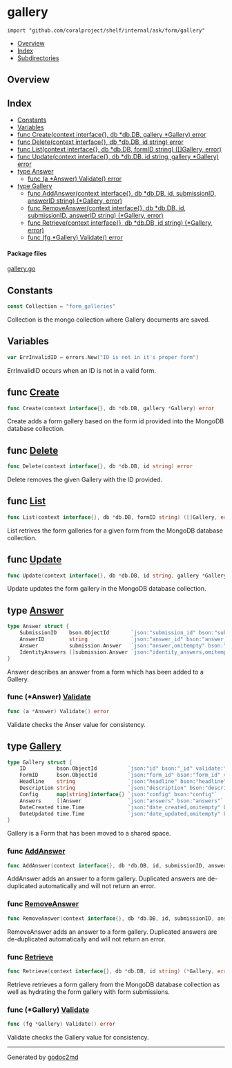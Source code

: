 

# gallery
`import "github.com/coralproject/shelf/internal/ask/form/gallery"`

* [Overview](#pkg-overview)
* [Index](#pkg-index)
* [Subdirectories](#pkg-subdirectories)

## <a name="pkg-overview">Overview</a>



## <a name="pkg-index">Index</a>
* [Constants](#pkg-constants)
* [Variables](#pkg-variables)
* [func Create(context interface{}, db *db.DB, gallery *Gallery) error](#Create)
* [func Delete(context interface{}, db *db.DB, id string) error](#Delete)
* [func List(context interface{}, db *db.DB, formID string) ([]Gallery, error)](#List)
* [func Update(context interface{}, db *db.DB, id string, gallery *Gallery) error](#Update)
* [type Answer](#Answer)
  * [func (a *Answer) Validate() error](#Answer.Validate)
* [type Gallery](#Gallery)
  * [func AddAnswer(context interface{}, db *db.DB, id, submissionID, answerID string) (*Gallery, error)](#AddAnswer)
  * [func RemoveAnswer(context interface{}, db *db.DB, id, submissionID, answerID string) (*Gallery, error)](#RemoveAnswer)
  * [func Retrieve(context interface{}, db *db.DB, id string) (*Gallery, error)](#Retrieve)
  * [func (fg *Gallery) Validate() error](#Gallery.Validate)


#### <a name="pkg-files">Package files</a>
[gallery.go](/src/github.com/coralproject/shelf/internal/ask/form/gallery/gallery.go) 


## <a name="pkg-constants">Constants</a>
``` go
const Collection = "form_galleries"
```
Collection is the mongo collection where Gallery documents are
saved.


## <a name="pkg-variables">Variables</a>
``` go
var ErrInvalidID = errors.New("ID is not in it's proper form")
```
ErrInvalidID occurs when an ID is not in a valid form.



## <a name="Create">func</a> [Create](/src/target/gallery.go?s=2584:2651#L67)
``` go
func Create(context interface{}, db *db.DB, gallery *Gallery) error
```
Create adds a form gallery based on the form id provided into the
MongoDB database collection.



## <a name="Delete">func</a> [Delete](/src/target/gallery.go?s=12367:12427#L397)
``` go
func Delete(context interface{}, db *db.DB, id string) error
```
Delete removes the given Gallery with the ID provided.



## <a name="List">func</a> [List](/src/target/gallery.go?s=10582:10657#L330)
``` go
func List(context interface{}, db *db.DB, formID string) ([]Gallery, error)
```
List retrives the form galleries for a given form from the MongoDB database
collection.



## <a name="Update">func</a> [Update](/src/target/gallery.go?s=11498:11576#L365)
``` go
func Update(context interface{}, db *db.DB, id string, gallery *Gallery) error
```
Update updates the form gallery in the MongoDB database
collection.




## <a name="Answer">type</a> [Answer](/src/target/gallery.go?s=1037:1420#L28)
``` go
type Answer struct {
    SubmissionID    bson.ObjectId       `json:"submission_id" bson:"submission_id" validate:"required"`
    AnswerID        string              `json:"answer_id" bson:"answer_id" validate:"required"`
    Answer          submission.Answer   `json:"answer,omitempty" bson:"-" validate:"-"`
    IdentityAnswers []submission.Answer `json:"identity_answers,omitempty" bson:"-"`
}
```
Answer describes an answer from a form which has been added to a
Gallery.










### <a name="Answer.Validate">func</a> (\*Answer) [Validate](/src/target/gallery.go?s=1474:1507#L36)
``` go
func (a *Answer) Validate() error
```
Validate checks the Anser value for consistency.




## <a name="Gallery">type</a> [Gallery](/src/target/gallery.go?s=1646:2312#L45)
``` go
type Gallery struct {
    ID          bson.ObjectId          `json:"id" bson:"_id" validate:"required"`
    FormID      bson.ObjectId          `json:"form_id" bson:"form_id" validate:"required"`
    Headline    string                 `json:"headline" bson:"headline"`
    Description string                 `json:"description" bson:"description"`
    Config      map[string]interface{} `json:"config" bson:"config"`
    Answers     []Answer               `json:"answers" bson:"answers"`
    DateCreated time.Time              `json:"date_created,omitempty" bson:"date_created,omitempty"`
    DateUpdated time.Time              `json:"date_updated,omitempty" bson:"date_updated,omitempty"`
}
```
Gallery is a Form that has been moved to a shared space.







### <a name="AddAnswer">func</a> [AddAnswer](/src/target/gallery.go?s=7809:7908#L226)
``` go
func AddAnswer(context interface{}, db *db.DB, id, submissionID, answerID string) (*Gallery, error)
```
AddAnswer adds an answer to a form gallery. Duplicated answers
are de-duplicated automatically and will not return an error.


### <a name="RemoveAnswer">func</a> [RemoveAnswer](/src/target/gallery.go?s=9204:9306#L278)
``` go
func RemoveAnswer(context interface{}, db *db.DB, id, submissionID, answerID string) (*Gallery, error)
```
RemoveAnswer adds an answer to a form gallery. Duplicated answers
are de-duplicated automatically and will not return an error.


### <a name="Retrieve">func</a> [Retrieve](/src/target/gallery.go?s=3375:3449#L92)
``` go
func Retrieve(context interface{}, db *db.DB, id string) (*Gallery, error)
```
Retrieve retrieves a form gallery from the MongoDB database
collection as well as hydrating the form gallery with form submissions.





### <a name="Gallery.Validate">func</a> (\*Gallery) [Validate](/src/target/gallery.go?s=2368:2403#L57)
``` go
func (fg *Gallery) Validate() error
```
Validate checks the Gallery value for consistency.








- - -
Generated by [godoc2md](http://godoc.org/github.com/davecheney/godoc2md)
